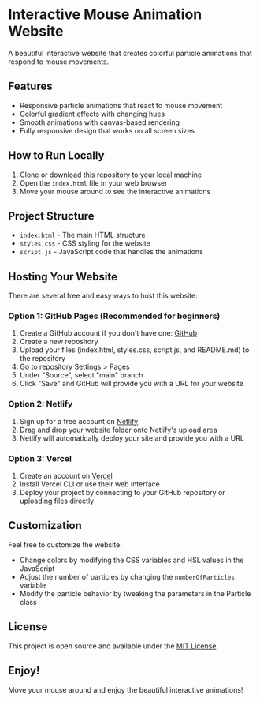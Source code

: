 # Interactive Mouse Animation Website

A beautiful interactive website that creates colorful particle animations that respond to mouse movements.

## Features

- Responsive particle animations that react to mouse movement
- Colorful gradient effects with changing hues
- Smooth animations with canvas-based rendering
- Fully responsive design that works on all screen sizes

## How to Run Locally

1. Clone or download this repository to your local machine
2. Open the `index.html` file in your web browser
3. Move your mouse around to see the interactive animations

## Project Structure

- `index.html` - The main HTML structure
- `styles.css` - CSS styling for the website
- `script.js` - JavaScript code that handles the animations

## Hosting Your Website

There are several free and easy ways to host this website:

### Option 1: GitHub Pages (Recommended for beginners)

1. Create a GitHub account if you don't have one: [GitHub](https://github.com/)
2. Create a new repository
3. Upload your files (index.html, styles.css, script.js, and README.md) to the repository
4. Go to repository Settings > Pages
5. Under "Source", select "main" branch
6. Click "Save" and GitHub will provide you with a URL for your website

### Option 2: Netlify

1. Sign up for a free account on [Netlify](https://www.netlify.com/)
2. Drag and drop your website folder onto Netlify's upload area
3. Netlify will automatically deploy your site and provide you with a URL

### Option 3: Vercel

1. Create an account on [Vercel](https://vercel.com/)
2. Install Vercel CLI or use their web interface
3. Deploy your project by connecting to your GitHub repository or uploading files directly

## Customization

Feel free to customize the website:

- Change colors by modifying the CSS variables and HSL values in the JavaScript
- Adjust the number of particles by changing the `numberOfParticles` variable
- Modify the particle behavior by tweaking the parameters in the Particle class

## License

This project is open source and available under the [MIT License](https://opensource.org/licenses/MIT).

## Enjoy!

Move your mouse around and enjoy the beautiful interactive animations! 
